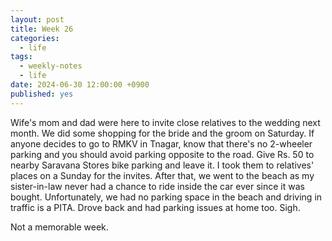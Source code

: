 ```yaml
---
layout: post
title: Week 26
categories:
  - life
tags:
  - weekly-notes
  - life
date: 2024-06-30 12:00:00 +0900
published: yes
---
```

Wife's mom and dad were here to invite close relatives to the wedding next month. We did some shopping for the bride and the groom on Saturday. If anyone decides to go to RMKV in Tnagar, know that there's no 2-wheeler parking and you should avoid parking opposite to the road. Give Rs. 50 to nearby Saravana Stores bike parking and leave it. I took them to relatives' places on a Sunday for the invites. After that, we went to the beach as my sister-in-law never had a chance to ride inside the car ever since it was bought. Unfortunately, we had no parking space in the beach and driving in traffic is a PITA. Drove back and had parking issues at home too. Sigh. 

Not a memorable week.